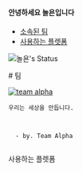 #### 안녕하세요 놀욘입니다
- [소속된 팀](#팀)
- [사용하는 플렛폼](#플렛폼)
<p>
  

![놀욘's Status](https://github-readme-stats.vercel.app/api?username=noryonkr&show_icons=true)

</p>
# 팀<p>
  
  
  [![team alpha](https://github.com/team-alpha-kr/img/blob/main/alpha%20discord%20join%20banner.png)](https://alphakr.xyz)  


</p>
  <code>우리는 세상을 만듭니다.
  <p>
  - by. Team Alpha
  </code>
  
  
  
  <p>
<div class="breaker"></div>
<p>
  사용하는 플렛폼
